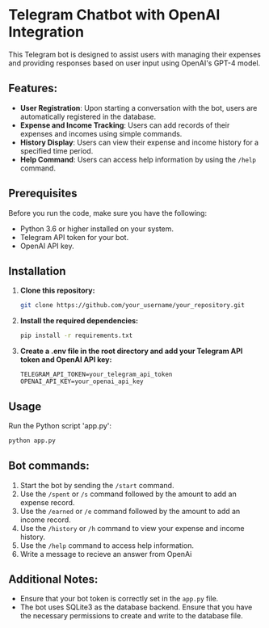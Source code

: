 # Telegram Chatbot with OpenAI Integration

This Telegram bot is designed to assist users with managing their expenses and providing responses based on user input using OpenAI's GPT-4 model.

## Features:
- **User Registration**: Upon starting a conversation with the bot, users are automatically registered in the database.
- **Expense and Income Tracking**: Users can add records of their expenses and incomes using simple commands.
- **History Display**: Users can view their expense and income history for a specified time period.
- **Help Command**: Users can access help information by using the `/help` command.

## Prerequisites

Before you run the code, make sure you have the following:

- Python 3.6 or higher installed on your system.
- Telegram API token for your bot.
- OpenAI API key.

## Installation

1. **Clone this repository:**
   
   ```bash
   git clone https://github.com/your_username/your_repository.git
   
2. **Install the required dependencies:**
   
   ```bash
   pip install -r requirements.txt

3. **Create a .env file in the root directory and add your Telegram API token and OpenAI API key:**

   ```plaintext
   TELEGRAM_API_TOKEN=your_telegram_api_token
   OPENAI_API_KEY=your_openai_api_key
   
## Usage
Run the Python script 'app.py':
   ```bash
   python app.py
```

## Bot commands:
1. Start the bot by sending the `/start` command.
2. Use the `/spent` or `/s` command followed by the amount to add an expense record.
3. Use the `/earned` or `/e` command followed by the amount to add an income record.
4. Use the `/history` or `/h` command to view your expense and income history.
5. Use the `/help` command to access help information.
6. Write a message to recieve an answer from OpenAi

## Additional Notes:
- Ensure that your bot token is correctly set in the `app.py` file.
- The bot uses SQLite3 as the database backend. Ensure that you have the necessary permissions to create and write to the database file.

